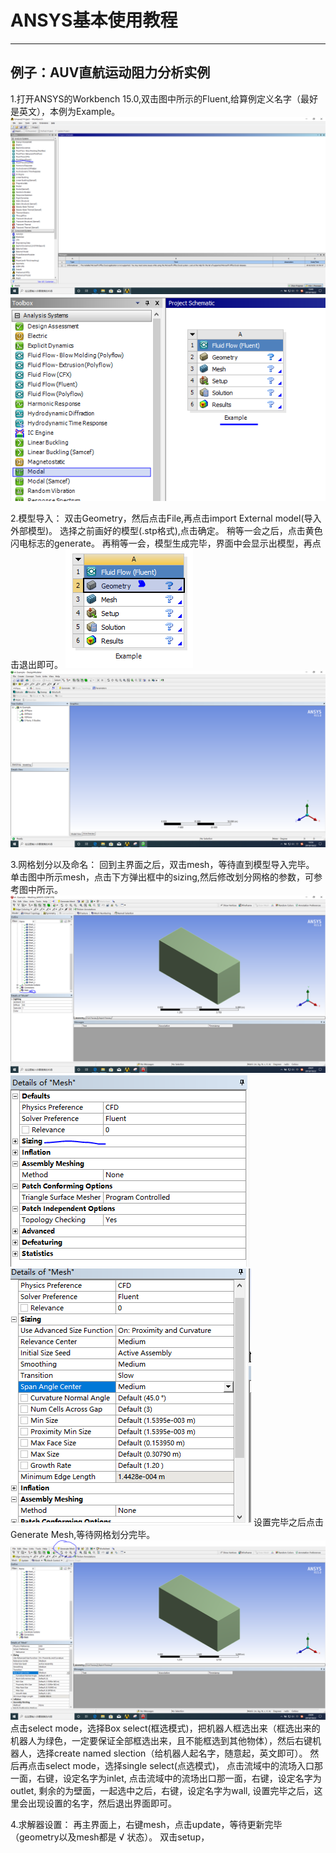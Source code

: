 # ANSYS基本使用教程
---
## 例子：AUV直航运动阻力分析实例
1.打开ANSYS的Workbench 15.0,双击图中所示的Fluent,给算例定义名字（最好是英文），本例为Example。
![1](https://github.com/moluwaiting/Fang/blob/master/ANSYS/Image/1.PNG)
![2](https://github.com/moluwaiting/Fang/blob/master/ANSYS/2.PNG)

2.模型导入：
双击Geometry，然后点击File,再点击import External model(导入外部模型)。
选择之前画好的模型(.stp格式),点击确定。
稍等一会之后，点击黄色闪电标志的generate。
再稍等一会，模型生成完毕，界面中会显示出模型，再点击退出即可。
![3](https://github.com/moluwaiting/Fang/blob/master/ANSYS/3.PNG)
![4](https://github.com/moluwaiting/Fang/blob/master/ANSYS/4.PNG)

3.网格划分以及命名：
回到主界面之后，双击mesh，等待直到模型导入完毕。
单击图中所示mesh，点击下方弹出框中的sizing,然后修改划分网格的参数，可参考图中所示。
![5](https://github.com/moluwaiting/Fang/blob/master/ANSYS/5.PNG)
![6](https://github.com/moluwaiting/Fang/blob/master/ANSYS/6.PNG)
![7](https://github.com/moluwaiting/Fang/blob/master/ANSYS/7.PNG)
设置完毕之后点击Generate Mesh,等待网格划分完毕。
![8](https://github.com/moluwaiting/Fang/blob/master/ANSYS/8.PNG)
点击select mode，选择Box select(框选模式)，把机器人框选出来（框选出来的机器人为绿色，一定要保证全部框选出来，且不能框选到其他物体），然后右键机器人，选择create named slection（给机器人起名字，随意起，英文即可）。
然后再点击select mode，选择single select(点选模式)，
点击流域中的流场入口那一面，右键，设定名字为inlet,
点击流域中的流场出口那一面，右键，设定名字为outlet,
剩余的为壁面，一起选中之后，右键，设定名字为wall,
设置完毕之后，这里会出现设置的名字，然后退出界面即可。

4.求解器设置：
再主界面上，右键mesh，点击update，等待更新完毕（geometry以及mesh都是 √ 状态）。
双击setup，
